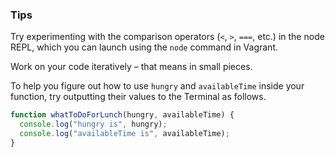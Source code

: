 ### Tips

Try experimenting with the comparison operators (`<`, `>`, `===`, etc.) in the node REPL, which you can launch using the `node` command in Vagrant.

Work on your code iteratively – that means in small pieces. 

To help you figure out how to use `hungry` and `availableTime` inside your function, try outputting their values to the Terminal as follows.


```javascript
function whatToDoForLunch(hungry, availableTime) {
  console.log("hungry is", hungry);
  console.log("availableTime is", availableTime);
}
